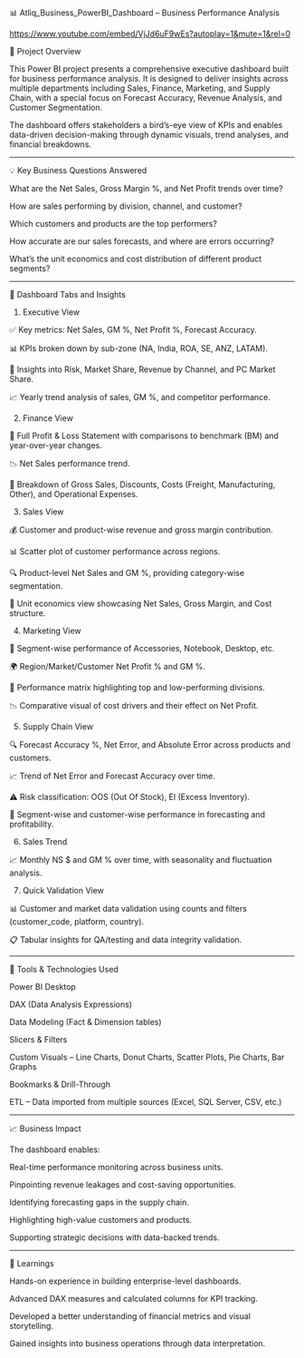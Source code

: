 📊 Atliq_Business_PowerBI_Dashboard – Business Performance Analysis

https://www.youtube.com/embed/VjJd6uF9wEs?autoplay=1&mute=1&rel=0

📝 Project Overview

This Power BI project presents a comprehensive executive dashboard built for business performance analysis. It is designed to deliver insights across multiple departments including Sales, Finance, Marketing, and Supply Chain, with a special focus on Forecast Accuracy, Revenue Analysis, and Customer Segmentation.

The dashboard offers stakeholders a bird’s-eye view of KPIs and enables data-driven decision-making through dynamic visuals, trend analyses, and financial breakdowns.


---

💡 Key Business Questions Answered

What are the Net Sales, Gross Margin %, and Net Profit trends over time?

How are sales performing by division, channel, and customer?

Which customers and products are the top performers?

How accurate are our sales forecasts, and where are errors occurring?

What’s the unit economics and cost distribution of different product segments?



---

📌 Dashboard Tabs and Insights

1. Executive View

✅ Key metrics: Net Sales, GM %, Net Profit %, Forecast Accuracy.

📊 KPIs broken down by sub-zone (NA, India, ROA, SE, ANZ, LATAM).

🧠 Insights into Risk, Market Share, Revenue by Channel, and PC Market Share.

📈 Yearly trend analysis of sales, GM %, and competitor performance.


2. Finance View

📄 Full Profit & Loss Statement with comparisons to benchmark (BM) and year-over-year changes.

📉 Net Sales performance trend.

📌 Breakdown of Gross Sales, Discounts, Costs (Freight, Manufacturing, Other), and Operational Expenses.


3. Sales View

💰 Customer and product-wise revenue and gross margin contribution.

📊 Scatter plot of customer performance across regions.

🔍 Product-level Net Sales and GM %, providing category-wise segmentation.

💸 Unit economics view showcasing Net Sales, Gross Margin, and Cost structure.


4. Marketing View

🧩 Segment-wise performance of Accessories, Notebook, Desktop, etc.

🌍 Region/Market/Customer Net Profit % and GM %.

🔎 Performance matrix highlighting top and low-performing divisions.

📉 Comparative visual of cost drivers and their effect on Net Profit.


5. Supply Chain View

🔍 Forecast Accuracy %, Net Error, and Absolute Error across products and customers.

📈 Trend of Net Error and Forecast Accuracy over time.

⚠ Risk classification: OOS (Out Of Stock), EI (Excess Inventory).

🎯 Segment-wise and customer-wise performance in forecasting and profitability.


6. Sales Trend

📈 Monthly NS $ and GM % over time, with seasonality and fluctuation analysis.


7. Quick Validation View

📊 Customer and market data validation using counts and filters (customer_code, platform, country).

📋 Tabular insights for QA/testing and data integrity validation.



---

🧰 Tools & Technologies Used

Power BI Desktop

DAX (Data Analysis Expressions)

Data Modeling (Fact & Dimension tables)

Slicers & Filters

Custom Visuals – Line Charts, Donut Charts, Scatter Plots, Pie Charts, Bar Graphs

Bookmarks & Drill-Through

ETL – Data imported from multiple sources (Excel, SQL Server, CSV, etc.)



---

📈 Business Impact

The dashboard enables:

Real-time performance monitoring across business units.

Pinpointing revenue leakages and cost-saving opportunities.

Identifying forecasting gaps in the supply chain.

Highlighting high-value customers and products.

Supporting strategic decisions with data-backed trends.



---

🧠 Learnings

Hands-on experience in building enterprise-level dashboards.

Advanced DAX measures and calculated columns for KPI tracking.

Developed a better understanding of financial metrics and visual storytelling.

Gained insights into business operations through data interpretation.
